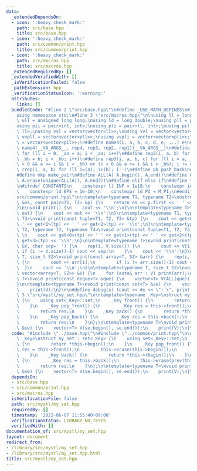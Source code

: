 ```yaml
---
data:
  _extendedDependsOn:
  - icon: ':heavy_check_mark:'
    path: src/base.hpp
    title: src/base.hpp
  - icon: ':heavy_check_mark:'
    path: src/common/print.hpp
    title: src/common/print.hpp
  - icon: ':heavy_check_mark:'
    path: src/macros.hpp
    title: src/macros.hpp
  _extendedRequiredBy: []
  _extendedVerifiedWith: []
  _isVerificationFailed: false
  _pathExtension: hpp
  _verificationStatusIcon: ':warning:'
  attributes:
    links: []
  bundledCode: "#line 2 \"src/base.hpp\"\n#define _USE_MATH_DEFINES\n#include <bits/stdc++.h>\n\
    using namespace std;\n#line 3 \"src/macros.hpp\"\n\nusing ll = long long;\nusing\
    \ ull = unsigned long long;\nusing ld = long double;\nusing pll = pair<ll, ll>;\n\
    using pii = pair<int, int>;\nusing pli = pair<ll, int>;\nusing pil = pair<int,\
    \ ll>;\nusing vvl = vector<vector<ll>>;\nusing vvi = vector<vector<int>>;\nusing\
    \ vvpll = vector<vector<pll>>;\nusing vvpli = vector<vector<pli>>;\nusing vvpil\
    \ = vector<vector<pil>>;\n#define name4(i, a, b, c, d, e, ...) e\n#define rep(...)\
    \ name4(__VA_ARGS__, rep4, rep3, rep2, rep1)(__VA_ARGS__)\n#define rep1(i, a)\
    \ for (ll i = 0, _aa = a; i < _aa; i++)\n#define rep2(i, a, b) for (ll i = a,\
    \ _bb = b; i < _bb; i++)\n#define rep3(i, a, b, c) for (ll i = a, _bb = b; (c\
    \ > 0 && a <= i && i < _bb) or (c < 0 && a >= i && i > _bb); i += c)\n#define\
    \ rrep(i, a, b) for (ll i=(a); i>(b); i--)\n#define pb push_back\n#define eb emplace_back\n\
    #define mkp make_pair\n#define ALL(A) A.begin(), A.end()\n#define UNIQUE(A) sort(ALL(A)),\
    \ A.erase(unique(ALL(A)), A.end())\n#define elif else if\n#define tostr to_string\n\
    \n#ifndef CONSTANTS\n    constexpr ll INF = 1e18;\n    constexpr int MOD = 1000000007;\n\
    \    constexpr ld EPS = 1e-10;\n    constexpr ld PI = M_PI;\n#endif\n#line 3 \"\
    src/common/print.hpp\"\n\ntemplate<typename T1, typename T2>\nostream &operator<<(ostream\
    \ &os, const pair<T1, T2> &p) {\n    return os << p.first << ' ' << p.second;\n\
    }\n\nvoid print() {\n    cout << '\\n';\n}\n\ntemplate<typename T>\nvoid print(T\
    \ out) {\n    cout << out << '\\n';\n}\n\ntemplate<typename T1, typename T2, typename\
    \ T3>\nvoid print(const tuple<T1, T2, T3> &tp) {\n    cout << get<0>(tp) << '\
    \ ' << get<1>(tp) << ' ' << get<2>(tp) << '\\n';\n}\n\ntemplate<typename T1, typename\
    \ T2, typename T3, typename T4>\nvoid print(const tuple<T1, T2, T3, T4> &tp) {\
    \ \n    cout << get<0>(tp) << ' ' << get<1>(tp) << ' ' << get<2>(tp) << ' ' <<\
    \ get<3>(tp) << '\\n';\n}\n\ntemplate<typename T>\nvoid print(const vector<T>\
    \ &V, char sep=' ') {\n    rep(i, V.size()) {\n        cout << V[i];\n       \
    \ if (i != V.size()-1) cout << sep;\n    }\n    cout << '\\n';\n}\n\ntemplate<typename\
    \ T, size_t SZ>\nvoid print(const array<T, SZ> &arr) {\n    rep(i, arr.size())\
    \ {\n        cout << arr[i];\n        if (i != arr.size()-1) cout << ' ';\n  \
    \  }\n    cout << '\\n';\n}\n\ntemplate<typename T, size_t SZ>\nvoid print(const\
    \ vector<array<T, SZ>> &V) {\n    for (auto& arr : V) print(arr);\n}\n\ntemplate<typename\
    \ T>\nvoid print(const deque<T> &que) {\n    vector<T> V(ALL(que));\n    print(V);\n\
    }\n\ntemplate<typename T>\nvoid print(const set<T> &se) {\n    vector<T> V(ALL(se));\n\
    \    print(V);\n}\n\n#define debug(x) (cout << #x << \": \", print(x));\n#line\
    \ 3 \"src/mystl/my_set.hpp\"\n\ntemplate<typename _Key>\nstruct my_set : set<_Key>\
    \ {\n    using set<_Key>::set;\n    _Key front() {\n        return *this->begin();\n\
    \    }\n    _Key pop_front() {\n        _Key res = this->front();\n        this->erase(this->begin());\n\
    \        return res;\n    }\n    _Key back() {\n        return *this->rbegin();\n\
    \    }\n    _Key pop_back() {\n        _Key res = this->back();\n        this->erase(prev(this->end()));\n\
    \        return res;\n    }\n};\n\ntemplate<typename T>\nvoid print(const my_set<T>\
    \ &se) {\n    vector<T> V(se.begin(), se.end());\n    print(V);\n}\n"
  code: "#include \"../base.hpp\"\n#include \"../common/print.hpp\"\n\ntemplate<typename\
    \ _Key>\nstruct my_set : set<_Key> {\n    using set<_Key>::set;\n    _Key front()\
    \ {\n        return *this->begin();\n    }\n    _Key pop_front() {\n        _Key\
    \ res = this->front();\n        this->erase(this->begin());\n        return res;\n\
    \    }\n    _Key back() {\n        return *this->rbegin();\n    }\n    _Key pop_back()\
    \ {\n        _Key res = this->back();\n        this->erase(prev(this->end()));\n\
    \        return res;\n    }\n};\n\ntemplate<typename T>\nvoid print(const my_set<T>\
    \ &se) {\n    vector<T> V(se.begin(), se.end());\n    print(V);\n}\n"
  dependsOn:
  - src/base.hpp
  - src/common/print.hpp
  - src/macros.hpp
  isVerificationFile: false
  path: src/mystl/my_set.hpp
  requiredBy: []
  timestamp: '2022-06-07 11:55:40+09:00'
  verificationStatus: LIBRARY_NO_TESTS
  verifiedWith: []
documentation_of: src/mystl/my_set.hpp
layout: document
redirect_from:
- /library/src/mystl/my_set.hpp
- /library/src/mystl/my_set.hpp.html
title: src/mystl/my_set.hpp
---
```

